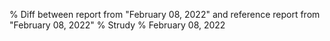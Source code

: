 % Diff between report from "February 08, 2022" and reference report from "February 08, 2022"
% Strudy
% February 08, 2022


